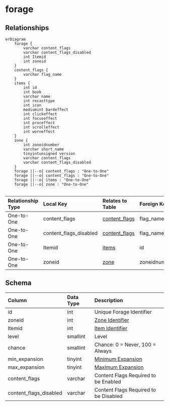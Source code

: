 # forage

## Relationships

```mermaid
erDiagram
    forage {
        varchar content_flags
        varchar content_flags_disabled
        int Itemid
        int zoneid
    }
    content_flags {
        varchar flag_name
    }
    items {
        int id
        int book
        varchar name
        int recasttype
        int icon
        mediumint bardeffect
        int clickeffect
        int focuseffect
        int proceffect
        int scrolleffect
        int worneffect
    }
    zone {
        int zoneidnumber
        varchar short_name
        tinyintunsigned version
        varchar content_flags
        varchar content_flags_disabled
    }
    forage ||--o{ content_flags : "One-to-One"
    forage ||--o{ content_flags : "One-to-One"
    forage ||--o{ items : "One-to-One"
    forage ||--o{ zone : "One-to-One"


```


| Relationship Type | Local Key | Relates to Table | Foreign Key |
| :--- | :--- | :--- | :--- |
| One-to-One | content_flags | [content_flags](../../schema/flagging/content_flags.md) | flag_name |
| One-to-One | content_flags_disabled | [content_flags](../../schema/flagging/content_flags.md) | flag_name |
| One-to-One | Itemid | [items](../../schema/items/items.md) | id |
| One-to-One | zoneid | [zone](../../schema/zone/zone.md) | zoneidnumber |


## Schema

| Column | Data Type | Description |
| :--- | :--- | :--- |
| id | int | Unique Forage Identifier |
| zoneid | int | [Zone Identifier](../../../../server/zones/zone-list) |
| Itemid | int | [Item Identifier](../../schema/items/items.md) |
| level | smallint | Level |
| chance | smallint | Chance: 0 = Never, 100 = Always |
| min_expansion | tinyint | [Minimum Expansion](../../../../server/operation/expansion-list) |
| max_expansion | tinyint | [Maximum Expansion](../../../../server/operation/expansion-list) |
| content_flags | varchar | Content Flags Required to be Enabled |
| content_flags_disabled | varchar | Content Flags Required to be Disabled |


